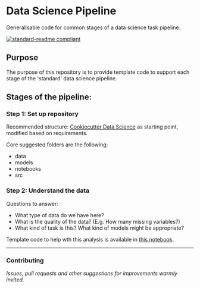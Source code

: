 # Data Science Pipeline

Generalisable code for common stages of a data science task pipeline.

[![standard-readme compliant](https://img.shields.io/badge/readme%20style-standard-brightgreen.svg?style=flat-square)](https://github.com/RichardLitt/standard-readme)



## Purpose

The purpose of this repository is to provide template code to support each stage of the 'standard' data science pipeline.



## Stages of the pipeline:

### Step 1: Set up repository

Recommended structure: [Cookiecutter Data Science](https://drivendata.github.io/cookiecutter-data-science/) as starting point, modified based on requirements.

Core suggested folders are the following:
- data
- models
- notebooks
- src


### Step 2: Understand the data

Questions to answer:
- What type of data do we have here?
- What is the quality of the data? (E.g. How many missing variables?)
- What kind of task is this? What kind of models might be appropriate?

Template code to help wth this analysis is available in [this notebook](1.%20Initial%20Exploratory%20Data%20Analysis.ipynb).



---

### Contributing
*Issues, pull requests and other suggestions for improvements warmly invited.*
